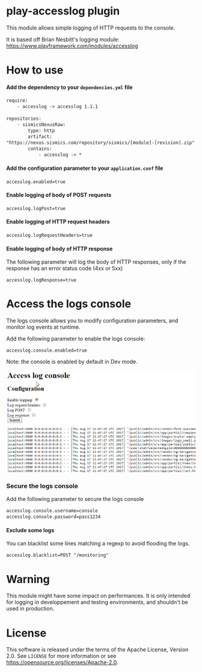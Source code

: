 # play-accesslog plugin

This module allows simple logging of HTTP requests to the console.

It is based off Brian Nesbitt's logging module: https://www.playframework.com/modules/accesslog
# How to use

####  Add the dependency to your `dependencies.yml` file

```
require:
    - accesslog -> accesslog 1.1.1

repositories:
    - sismicsNexusRaw:
        type: http
        artifact: "https://nexus.sismics.com/repository/sismics/[module]-[revision].zip"
        contains:
            - accesslog -> *

```
####  Add the configuration parameter to your `application.conf` file

```
accesslog.enabled=true
```

####  Enable logging of body of POST requests

```
accesslog.logPost=true
```

####  Enable logging of HTTP request headers


```
accesslog.logRequestHeaders=true
```

####  Enable logging of body of HTTP response

The following parameter will log the body of HTTP responses, only if the response has an error status code (4xx or 5xx)

```
accesslog.logResponse=true
```

# Access the logs console

The logs console allows you to modify configuration parameters, and monitor log events at runtime.

Add the following parameter to enable the logs console:

```
accesslog.console.enabled=true
```

Note: the console is enabled by default in Dev mode.

![Logs console](/doc/accesslog.png?raw=true)

### Secure the logs console

Add the following parameter to secure the logs console

```
accesslog.console.username=console
accesslog.console.password=pass1234
```

####  Exclude some logs

You can blacklist some lines matching a regexp to avoid flooding the logs.

```
accesslog.blacklist=POST "/monitoring"
```

#  Warning

This module might have some impact on performances. It is only intended for logging in developpement and testing environments, and shouldn't be used in production.

# License

This software is released under the terms of the Apache License, Version 2.0. See `LICENSE` for more
information or see <https://opensource.org/licenses/Apache-2.0>.
